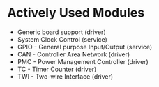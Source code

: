 # Actively Used Modules
- Generic board support (driver)
- System Clock Control (service)
- GPIO - General purpose Input/Output (service)
- CAN - Controller Area Network (driver)
- PMC - Power Management Controller (driver)
- TC - Timer Counter (driver)
- TWI - Two-wire Interface (driver)
